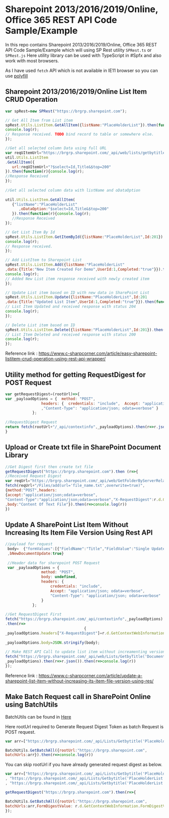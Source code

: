 # Sharepoint 2013/2016/2019/Online, Office 365 REST API Code Sample/Example
In this repo contains Sharepoint 2013/2016/2019/Online, Office 365 REST API Code Sample/Example which will using SP Rest utility `SPRest.ts` or `SPRest.js`
Here utility library can be used with TypeScript in #Spfx and also work with most browsers.

As I have used `fetch` API which is not available in IE11 browser so you can use [polyfill](https://github.com/github/fetch)

## Sharepoint 2013/2016/2019/Online List Item CRUD Operation

```js
var spRest=new SPRest("https://brgrp.sharepoint.com");

// Get All Item from List item  
spRest.Utils.ListItem.GetAllItem({listName:"PlaceHolderList"}).then(function(r){  
console.log(r);  
// Response received. TODO bind record to table or somewhere else.  
});

//Get all selected column Data using full URL  
var reqUItemUrl="https://brgrp.sharepoint.com/_api/web/lists/getbytitle('PlaceHolderList')/items";
util.Utils.ListItem  
.GetAllItem({  
   url:reqUItemUrl+"?$select=Id,Title&$top=200"  
}).then(function(r){console.log(r);  
//Response Received  
});  
  
//Get all selected column data with listName and oDataOption  
  
util.Utils.ListItem.GetAllItem(  
   {"listName":"PlaceHolderList"  
      ,oDataOption:"$select=Id,Title&$top=200"  
   }).then(function(r){console.log(r);  
   //Response Received  
});  

// Get List Item By Id  
spRest.Utils.ListItem.GetItemById({listName:"PlaceHolderList",Id:201}).then(function(r){    
console.log(r);    
// Response received.   
});

// Add ListItem to Sharepoint List  
spRest.Utils.ListItem.Add({listName:"PlaceHolderList"
,data:{Title:"New Item Created For Demo",UserId:1,Completed:"true"}}).then(function(r){    
console.log(r);    
// Added New List item response received with newly created item  
}); 

// Update List item based on ID with new data in SharePoint List  
spRest.Utils.ListItem.Update({listName:"PlaceHolderList",Id:201
,data:{Title:"Updated List Item",UserId:1,Completed:"true"}}).then(function(r){    
// List Item Updated and received response with status 204  
console.log(r);  
}); 

// Delete List item based on ID  
spRest.Utils.ListItem.Delete({listName:"PlaceHolderList",Id:201}).then(function(r){    
// List Item Deleted and received response with status 200  
console.log(r);  
}); 
```

Reference link : https://www.c-sharpcorner.com/article/easy-sharepoint-listitem-crud-operation-using-rest-api-wrapper/

## Utility method for getting RequestDigest for POST Request

```js
var getRequestDigest=(rootUrl)=>{
var _payloadOptions = {  method: "POST", 
                headers: {  credentials: "include",  Accept: "application/json; odata=verbose"
                ,"Content-Type": "application/json; odata=verbose" }  
            };  
  
//RequestDigest Request
return fetch(rootUrl+"/_api/contextinfo",_payloadOptions).then(r=>r.json())
}
```

## Upload or Create txt file in SharePoint Document Library

```js
//Get Digest first then create txt file
getRequestDigest("https://brgrp.sharepoint.com").then (r=>{
//Received Request Digest
var reqUrl="https://brgrp.sharepoint.com/_api/web/GetFolderByServerRelativeUrl('/Shared Documents')"
fetch(reqUrl+"/Files/add(url='file_name.txt',overwrite=true)",
{method:"POST",headers:
{accept:"application/json;odata=verbose",
"Content-Type":"application/json;odata=verbose","X-RequestDigest":r.d.GetContextWebInformation.FormDigestValue }
,body:"Content Of Text File"}).then(r=>console.log(r))
})
```

## Update A SharePoint List Item Without Increasing Its Item File Version Using Rest API


```js
//payload for request   
 body=  {"formValues":[{"FieldName":"Title","FieldValue":"Single Update Title with versioning__"}]
 ,bNewDocumentUpdate:true}  
  
 //Header data for sharepoint POST Request  
 var _payloadOptions = {  
                method: "POST",  
                body: undefined,  
                headers: {  
                    credentials: "include",  
                    Accept: "application/json; odata=verbose",  
                    "Content-Type": "application/json; odata=verbose"  
                }  
            };  
  
//Get RequestDigest First  
fetch("https://brgrp.sharepoint.com/_api/contextinfo",_payloadOptions).then(r=>r.json())  
.then(r=>  
                                   {  
_payloadOptions.headers["X-RequestDigest"]=r.d.GetContextWebInformation.FormDigestValue  
      
_payloadOptions.body=JSON.stringify(body);  
  
// Make REST API Call to update list item without increamenting version.  
fetch("https://brgrp.sharepoint.com/_api/web/Lists/GetbyTitle('Documents')/items(1)/ValidateUpdateListItem()",
_payloadOptions).then(r=>r.json()).then(r=>console.log(r))  
});

```

Reference link : 
https://www.c-sharpcorner.com/article/update-a-sharepoint-list-item-without-increasing-its-item-file-version-using-res/

## Make Batch Request call in SharePoint Online using BatchUtils

BatchUtils can be found in [Here](https://github.com/anomepani/sp-rest-util/blob/master/BatchUtils.ts)

Here rootUrl required to Generate Request Digest Token as batch Request is POST request.
```js
var arr=["https://brgrp.sharepoint.com/_api/Lists/Getbytitle('PlaceHolderList')/items(212)", "https://brgrp.sharepoint.com/_api/Lists/Getbytitle('PlaceHolderList')/items(213)", "https://brgrp.sharepoint.com/_api/Lists/Getbytitle('PlaceHolderList')/items(214)"];

BatchUtils.GetBatchAll({rootUrl:"https://brgrp.sharepoint.com",
batchUrls:arr}).then(r=>console.log(r))

```
You can skip rootUrl if you have already generated request digest as below.

```js
var arr=["https://brgrp.sharepoint.com/_api/Lists/Getbytitle('PlaceHolderList')/items(212)"
, "https://brgrp.sharepoint.com/_api/Lists/Getbytitle('PlaceHolderList')/items(213)"
, "https://brgrp.sharepoint.com/_api/Lists/Getbytitle('PlaceHolderList')/items(214)"];

getRequestDigest("https://brgrp.sharepoint.com").then(r=>{

BatchUtils.GetBatchAll({rootUrl:"https://brgrp.sharepoint.com",
batchUrls:arr,FormDigestValue: r.d.GetContextWebInformation.FormDigestValue}).then(r=>console.log(r))
});

```

